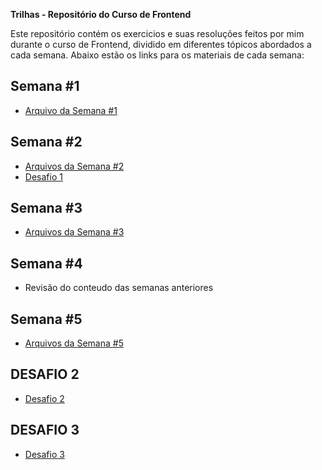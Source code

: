 **Trilhas - Repositório do Curso de Frontend**

Este repositório contém os exercicios e suas resoluções feitos por mim durante o curso de Frontend, dividido em diferentes tópicos abordados a cada semana. Abaixo estão os links para os materiais de cada semana:

## Semana #1
- [Arquivo da Semana #1](semana-1/index.html)

## Semana #2
- [Arquivos da Semana #2](semana-2/README.md)
- [Desafio 1](desafios/desafio1/README.md)

## Semana #3
- [Arquivos da Semana #3](semana-3/README.md)

## Semana #4
- Revisão do conteudo das semanas anteriores
  
## Semana #5
- [Arquivos da Semana #5](semana-5/README.md)

## DESAFIO 2
- [Desafio 2](desafios/desafio2/README.md)

## DESAFIO 3
- [Desafio 3](desafios/desafio3)


